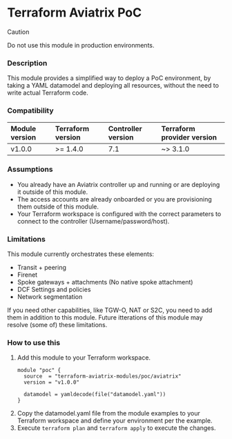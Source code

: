 # Terraform Aviatrix PoC

> [!CAUTION]
> Do not use this module in production environments.

### Description

This module provides a simplified way to deploy a PoC environment, by taking a YAML datamodel and deploying all resources, without the need to write actual Terraform code.

### Compatibility

| Module version | Terraform version | Controller version | Terraform provider version |
| :------------- | :---------------- | :----------------- | :------------------------- |
| v1.0.0         | >= 1.4.0          | 7.1                | ~> 3.1.0                  |

### Assumptions

- You already have an Aviatrix controller up and running or are deploying it outside of this module.
- The access accounts are already onboarded or you are provisioning them outside of this module.
- Your Terraform workspace is configured with the correct parameters to connect to the controller (Username/password/host).

### Limitations

This module currently orchestrates these elements:

* Transit + peering
* Firenet
* Spoke gateways + attachments (No native spoke attachment)
* DCF Settings and policies
* Network segmentation

If you need other capabilities, like TGW-O, NAT or S2C, you need to add them in addition to this module. Future itterations of this module may resolve (some of) these limitations.

### How to use this

1. Add this module to your Terraform workspace.
   ```hcl
   module "poc" {
     source  = "terraform-aviatrix-modules/poc/aviatrix"
     version = "v1.0.0"

     datamodel = yamldecode(file("datamodel.yaml"))
   }
   ```
2. Copy the datamodel.yaml file from the module examples to your Terraform workspace and define your environment per the example.
3. Execute `terraform plan` and `terraform apply` to execute the changes.
